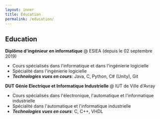 ```yaml
---
layout: inner
title: Éducation
permalink: /education/
---
```

## Education

**Diplôme d'ingénieur en informatique** @ ESIEA (depuis le 02 septembre 2019)
- Cours spécialisés dans l'informatique et dans l'ingénierie logicielle
- Spécialité dans l'ingénierie logicielle
- **_Technologies vues en cours_**: Java, C, Python, C# (Unity), Git

**DUT Génie Electrique et Informatique Industrielle** @ IUT de Ville d'Avray
- Cours spécialisés dans l'électronique, l'automatique et l'informatique industrielle
- Spécialité dans l'automatique et l'informatique industrielle
- **_Technologies vues en cours_**: C, C++, VHDL